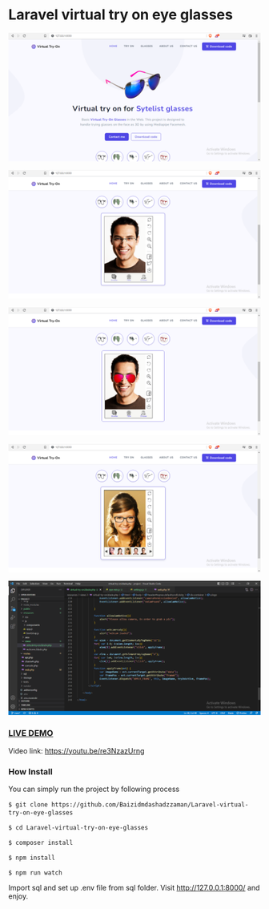 # Laravel virtual try on eye glasses 

![Image](1.PNG?raw=true "Image")

![Image](2.PNG?raw=true "Image")

![Image](3.PNG?raw=true "Image")

![Image](4.PNG?raw=true "Image")

![Image](5.PNG?raw=true "Image")

### <a href="https://youtu.be/re3NzazUrng">LIVE DEMO</a>
Video link: https://youtu.be/re3NzazUrng

### How Install

You can simply run the project by following process
```shell
$ git clone https://github.com/Baizidmdashadzzaman/Laravel-virtual-try-on-eye-glasses
```
```shell
$ cd Laravel-virtual-try-on-eye-glasses
```
```shell
$ composer install
```
```shell
$ npm install
```
```shell
$ npm run watch
```
Import sql and set up .env file from sql folder.
Visit http://127.0.0.1:8000/ and enjoy.




